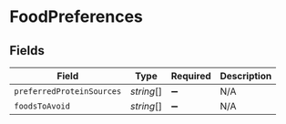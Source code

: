 # FoodPreferences


## Fields

| Field                     | Type                      | Required                  | Description               |
| ------------------------- | ------------------------- | ------------------------- | ------------------------- |
| `preferredProteinSources` | *string*[]                | :heavy_minus_sign:        | N/A                       |
| `foodsToAvoid`            | *string*[]                | :heavy_minus_sign:        | N/A                       |